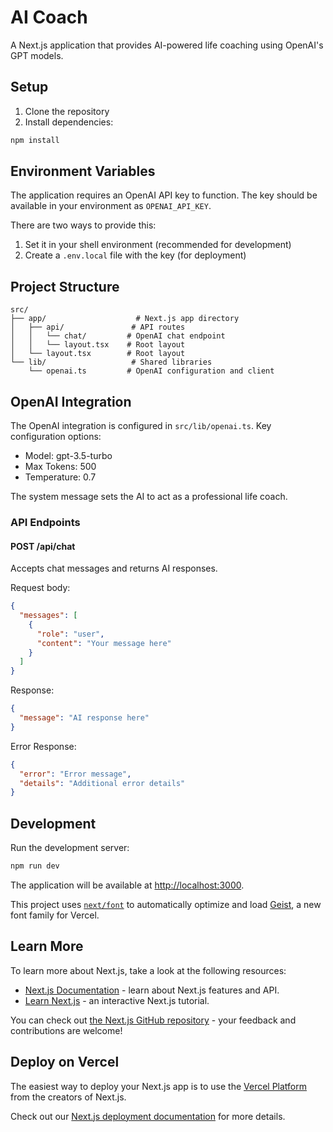 # AI Coach

A Next.js application that provides AI-powered life coaching using OpenAI's GPT models.

## Setup

1. Clone the repository
2. Install dependencies:
```bash
npm install
```

## Environment Variables

The application requires an OpenAI API key to function. The key should be available in your environment as `OPENAI_API_KEY`. 

There are two ways to provide this:
1. Set it in your shell environment (recommended for development)
2. Create a `.env.local` file with the key (for deployment)

## Project Structure

```
src/
├── app/                    # Next.js app directory
│   ├── api/               # API routes
│   │   └── chat/         # OpenAI chat endpoint
│   │   └── layout.tsx    # Root layout
│   └── layout.tsx        # Root layout
└── lib/                   # Shared libraries
    └── openai.ts         # OpenAI configuration and client
```

## OpenAI Integration

The OpenAI integration is configured in `src/lib/openai.ts`. Key configuration options:

- Model: gpt-3.5-turbo
- Max Tokens: 500
- Temperature: 0.7

The system message sets the AI to act as a professional life coach.

### API Endpoints

#### POST /api/chat

Accepts chat messages and returns AI responses.

Request body:
```json
{
  "messages": [
    {
      "role": "user",
      "content": "Your message here"
    }
  ]
}
```

Response:
```json
{
  "message": "AI response here"
}
```

Error Response:
```json
{
  "error": "Error message",
  "details": "Additional error details"
}
```

## Development

Run the development server:

```bash
npm run dev
```

The application will be available at [http://localhost:3000](http://localhost:3000).

This project uses [`next/font`](https://nextjs.org/docs/app/building-your-application/optimizing/fonts) to automatically optimize and load [Geist](https://vercel.com/font), a new font family for Vercel.

## Learn More

To learn more about Next.js, take a look at the following resources:

- [Next.js Documentation](https://nextjs.org/docs) - learn about Next.js features and API.
- [Learn Next.js](https://nextjs.org/learn) - an interactive Next.js tutorial.

You can check out [the Next.js GitHub repository](https://github.com/vercel/next.js) - your feedback and contributions are welcome!

## Deploy on Vercel

The easiest way to deploy your Next.js app is to use the [Vercel Platform](https://vercel.com/new?utm_medium=default-template&filter=next.js&utm_source=create-next-app&utm_campaign=create-next-app-readme) from the creators of Next.js.

Check out our [Next.js deployment documentation](https://nextjs.org/docs/app/building-your-application/deploying) for more details.
